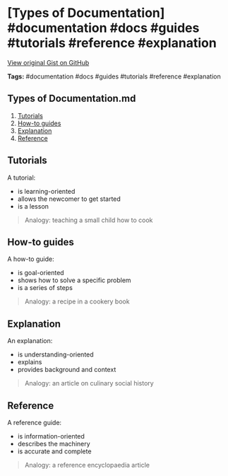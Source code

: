 # [Types of Documentation] #documentation #docs #guides #tutorials #reference #explanation

[View original Gist on GitHub](https://gist.github.com/Integralist/06bddcd3a5506e46e98c2dfa9a3f5167)

**Tags:** #documentation #docs #guides #tutorials #reference #explanation

## Types of Documentation.md

1. [Tutorials](#tutorials)
2. [How-to guides](#how-to-guides)
3. [Explanation](#explanation)
4. [Reference](#reference)

## Tutorials

A tutorial:

- is learning-oriented
- allows the newcomer to get started
- is a lesson

> Analogy: teaching a small child how to cook

## How-to guides

A how-to guide:

- is goal-oriented
- shows how to solve a specific problem
- is a series of steps

> Analogy: a recipe in a cookery book

## Explanation

An explanation:

- is understanding-oriented
- explains
- provides background and context

> Analogy: an article on culinary social history

## Reference

A reference guide:

- is information-oriented
- describes the machinery
- is accurate and complete

> Analogy: a reference encyclopaedia article


